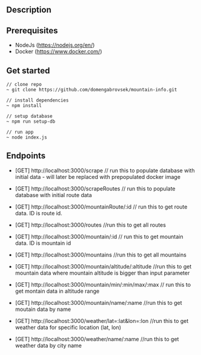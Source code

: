 ## Description



## Prerequisites

- NodeJs (<https://nodejs.org/en/>)
- Docker (<https://www.docker.com/>)

## Get started

```
// clone repo
~ git clone https://github.com/domengabrovsek/mountain-info.git

// install dependencies
~ npm install 

// setup database
~ npm run setup-db 

// run app
~ node index.js
```

## Endpoints

- [GET] http://localhost:3000/scrape // run this to populate database with initial data - will later be replaced with prepopulated docker image

- [GET] http://localhost:3000/scrapeRoutes // run this to populate database with initial route data

- [GET] http://localhost:3000/mountainRoute/:id // run this to get route data. ID is route id.

- [GET] http://localhost:3000/routes //run this to get all routes

- [GET] http://localhost:3000/mountain/:id // run this to get mountain data. ID is mountain id

- [GET] http://localhost:3000/mountains //run this to get all mountains

- [GET] http://localhost:3000/mountain/altitude/:altitude //run this to get mountain data where mountain altitude is bigger than input parameter

- [GET] http://localhost:3000/mountain/min/:min/max/:max // run this to get montain data in altitude range

- [GET] http://localhost:3000/mountain/name/:name //run this to get moutain data by name

- [GET] http://localhost:3000/weather/lat=:lat&lon=:lon //run this to get weather data for specific location (lat, lon)

- [GET] http://localhost:3000/weather/name/:name //run this to get weather data by city name
